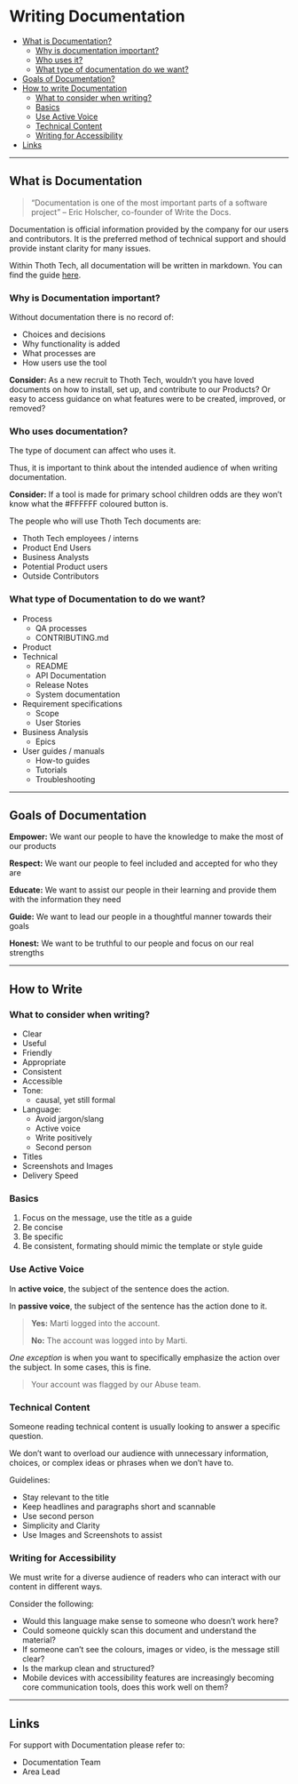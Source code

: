 # Writing Documentation

- [What is Documentation?](#what-is-documentation)
  - [Why is documentation important?](#why-is-documentation-important)
  - [Who uses it?](#who-uses-documentation)
  - [What type of documentation do we want?](#what-type-of-documentation-to-do-we-want)
- [Goals of Documentation?](#goals-of-documentation)
- [How to write Documentation](#how-to-write)
  - [What to consider when writing?](#what-to-consider-when-writing)
  - [Basics](#basics)
  - [Use Active Voice](#use-active-voice)
  - [Technical Content](#technical-content)
  - [Writing for Accessibility](#writing-for-accessibility)
- [Links](#links)

---

## What is Documentation

> “Documentation is one of the most important parts of a software project” – Eric Holscher,
> co-founder of Write the Docs.

Documentation is official information provided by the company for our users and contributors. It is
the preferred method of technical support and should provide instant clarity for many issues.

Within Thoth Tech, all documentation will be written in markdown. You can find the guide
[here](markdown-guide.md).

### Why is Documentation important?

Without documentation there is no record of:

- Choices and decisions
- Why functionality is added
- What processes are
- How users use the tool

**Consider:** As a new recruit to Thoth Tech, wouldn’t you have loved documents on how to install,
set up, and contribute to our Products? Or easy to access guidance on what features were to be
created, improved, or removed?

### Who uses documentation?

The type of document can affect who uses it.

Thus, it is important to think about the intended audience of when writing documentation.

**Consider:** If a tool is made for primary school children odds are they won’t know what the
#FFFFFF coloured button is.

The people who will use Thoth Tech documents are:

- Thoth Tech employees / interns
- Product End Users
- Business Analysts
- Potential Product users
- Outside Contributors

### What type of Documentation to do we want?

- Process
  - QA processes
  - CONTRIBUTING.md
- Product
- Technical
  - README
  - API Documentation
  - Release Notes
  - System documentation
- Requirement specifications
  - Scope
  - User Stories
- Business Analysis
  - Epics
- User guides / manuals
  - How-to guides
  - Tutorials
  - Troubleshooting

---

## Goals of Documentation

**Empower:** We want our people to have the knowledge to make the most of our products

**Respect:** We want our people to feel included and accepted for who they are

**Educate:** We want to assist our people in their learning and provide them with the information
they need

**Guide:** We want to lead our people in a thoughtful manner towards their goals

**Honest:** We want to be truthful to our people and focus on our real strengths

---

## How to Write

### What to consider when writing?

- Clear
- Useful
- Friendly
- Appropriate
- Consistent
- Accessible
- Tone:
  - causal, yet still formal
- Language:
  - Avoid jargon/slang
  - Active voice
  - Write positively
  - Second person
- Titles
- Screenshots and Images
- Delivery Speed

### Basics

1. Focus on the message, use the title as a guide
1. Be concise
1. Be specific
1. Be consistent, formating should mimic the template or style guide

### Use Active Voice

In **active voice**, the subject of the sentence does the action.

In **passive voice**, the subject of the sentence has the action done to it.

> **Yes:** Marti logged into the account.<div> **No:** The account was logged into by Marti.

_One exception_ is when you want to specifically emphasize the action over the subject. In some
cases, this is fine.

> Your account was flagged by our Abuse team.

### Technical Content

Someone reading technical content is usually looking to answer a specific question.

We don’t want to overload our audience with unnecessary information, choices, or complex ideas or
phrases when we don’t have to.

Guidelines:

- Stay relevant to the title
- Keep headlines and paragraphs short and scannable
- Use second person
- Simplicity and Clarity
- Use Images and Screenshots to assist

### Writing for Accessibility

We must write for a diverse audience of readers who can interact with our content in different ways.

Consider the following:

- Would this language make sense to someone who doesn’t work here?
- Could someone quickly scan this document and understand the material?
- If someone can’t see the colours, images or video, is the message still clear?
- Is the markup clean and structured?
- Mobile devices with accessibility features are increasingly becoming core communication tools,
  does this work well on them?

---

## Links

For support with Documentation please refer to:

- Documentation Team
- Area Lead
